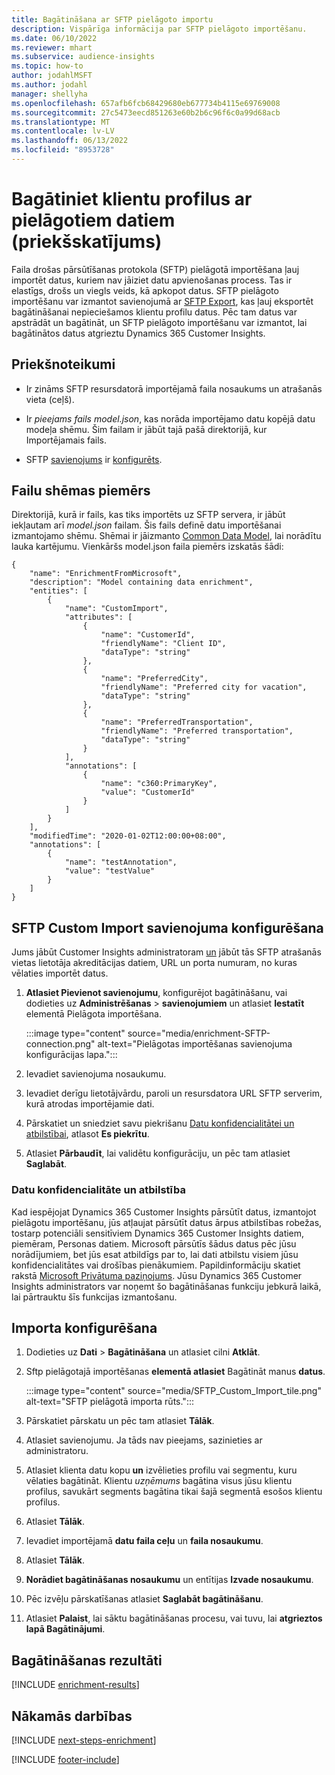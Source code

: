 ```yaml
---
title: Bagātināšana ar SFTP pielāgoto importu
description: Vispārīga informācija par SFTP pielāgoto importēšanu.
ms.date: 06/10/2022
ms.reviewer: mhart
ms.subservice: audience-insights
ms.topic: how-to
author: jodahlMSFT
ms.author: jodahl
manager: shellyha
ms.openlocfilehash: 657afb6fcb68429680eb677734b4115e69769008
ms.sourcegitcommit: 27c5473eecd851263e60b2b6c96f6c0a99d68acb
ms.translationtype: MT
ms.contentlocale: lv-LV
ms.lasthandoff: 06/13/2022
ms.locfileid: "8953728"
---
```

# <a name="enrich-customer-profiles-with-custom-data-preview"></a>Bagātiniet klientu profilus ar pielāgotiem datiem (priekšskatījums)

Faila drošas pārsūtīšanas protokola (SFTP) pielāgotā importēšana ļauj importēt datus, kuriem nav jāiziet datu apvienošanas process. Tas ir elastīgs, drošs un viegls veids, kā apkopot datus. SFTP pielāgoto importēšanu var izmantot savienojumā ar [SFTP Export](export-sftp.md), kas ļauj eksportēt bagātināšanai nepieciešamos klientu profilu datus. Pēc tam datus var apstrādāt un bagātināt, un SFTP pielāgoto importēšanu var izmantot, lai bagātinātos datus atgrieztu Dynamics 365 Customer Insights.

## <a name="prerequisites"></a>Priekšnoteikumi

- Ir zināms SFTP resursdatorā importējamā faila nosaukums un atrašanās vieta (ceļš).

- Ir *pieejams fails model.json*, kas norāda importējamo datu kopējā datu modeļa shēmu. Šim failam ir jābūt tajā pašā direktorijā, kur Importējamais fails.

- SFTP [savienojums](connections.md) ir [konfigurēts](#configure-the-connection-for-sftp-custom-import).

## <a name="file-schema-example"></a>Failu shēmas piemērs

Direktorijā, kurā ir fails, kas tiks importēts uz SFTP servera, ir jābūt iekļautam arī *model.json* failam. Šis fails definē datu importēšanai izmantojamo shēmu. Shēmai ir jāizmanto [Common Data Model](/common-data-model/), lai norādītu lauka kartējumu. Vienkāršs model.json faila piemērs izskatās šādi:

```
{
    "name": "EnrichmentFromMicrosoft",
    "description": "Model containing data enrichment",
    "entities": [
        {
            "name": "CustomImport",
            "attributes": [
                {
                    "name": "CustomerId",
                    "friendlyName": "Client ID",
                    "dataType": "string"
                },
                {
                    "name": "PreferredCity",
                    "friendlyName": "Preferred city for vacation",
                    "dataType": "string"
                },
                {
                    "name": "PreferredTransportation",
                    "friendlyName": "Preferred transportation",
                    "dataType": "string"
                }
            ],
            "annotations": [
                {
                    "name": "c360:PrimaryKey",
                    "value": "CustomerId"
                }
            ]
        }
    ],
    "modifiedTime": "2020-01-02T12:00:00+08:00",
    "annotations": [
        {
            "name": "testAnnotation",
            "value": "testValue"
        }
    ]
}
```

## <a name="configure-the-connection-for-sftp-custom-import"></a>SFTP Custom Import savienojuma konfigurēšana

Jums jābūt Customer Insights administratoram [un](permissions.md#admin) jābūt tās SFTP atrašanās vietas lietotāja akreditācijas datiem, URL un porta numuram, no kuras vēlaties importēt datus.

1. **Atlasiet Pievienot savienojumu**, konfigurējot bagātināšanu, vai dodieties uz **Administrēšanas** > **savienojumiem** un atlasiet **Iestatīt** elementā Pielāgota importēšana.

   :::image type="content" source="media/enrichment-SFTP-connection.png" alt-text="Pielāgotas importēšanas savienojuma konfigurācijas lapa.":::

1. Ievadiet savienojuma nosaukumu.

1. Ievadiet derīgu lietotājvārdu, paroli un resursdatora URL SFTP serverim, kurā atrodas importējamie dati.

1. Pārskatiet un sniedziet savu piekrišanu [Datu konfidencialitātei un atbilstībai](#data-privacy-and-compliance), atlasot **Es piekrītu**.

1. Atlasiet **Pārbaudīt**, lai validētu konfigurāciju, un pēc tam atlasiet **Saglabāt**.

### <a name="data-privacy-and-compliance"></a>Datu konfidencialitāte un atbilstība

Kad iespējojat Dynamics 365 Customer Insights pārsūtīt datus, izmantojot pielāgotu importēšanu, jūs atļaujat pārsūtīt datus ārpus atbilstības robežas, tostarp potenciāli sensitīviem Dynamics 365 Customer Insights datiem, piemēram, Personas datiem. Microsoft pārsūtīs šādus datus pēc jūsu norādījumiem, bet jūs esat atbildīgs par to, lai dati atbilstu visiem jūsu konfidencialitātes vai drošības pienākumiem. Papildinformāciju skatiet rakstā [Microsoft Privātuma paziņojums](https://go.microsoft.com/fwlink/?linkid=396732).
Jūsu Dynamics 365 Customer Insights administrators var noņemt šo bagātināšanas funkciju jebkurā laikā, lai pārtrauktu šīs funkcijas izmantošanu.

## <a name="configure-the-import"></a>Importa konfigurēšana

1. Dodieties uz **Dati** > **Bagātināšana** un atlasiet cilni **Atklāt**.

1. Sftp pielāgotajā importēšanas **elementā atlasiet** Bagātināt manus **datus**.

   :::image type="content" source="media/SFTP_Custom_Import_tile.png" alt-text="SFTP pielāgotā importa rūts.":::

1. Pārskatiet pārskatu un pēc tam atlasiet **Tālāk**.

1. Atlasiet savienojumu. Ja tāds nav pieejams, sazinieties ar administratoru.

1. Atlasiet klienta datu kopu **un** izvēlieties profilu vai segmentu, kuru vēlaties bagātināt. Klientu *uzņēmums* bagātina visus jūsu klientu profilus, savukārt segments bagātina tikai šajā segmentā esošos klientu profilus.

1. Atlasiet **Tālāk**.

1. Ievadiet importējamā **datu faila ceļu** un **faila nosaukumu**.

1. Atlasiet **Tālāk**.

1. **Norādiet bagātināšanas nosaukumu** un entītijas **Izvade nosaukumu**.

1. Pēc izvēļu pārskatīšanas atlasiet **Saglabāt bagātināšanu**.

1. Atlasiet **Palaist**, lai sāktu bagātināšanas procesu, vai tuvu, lai **atgrieztos lapā Bagātinājumi**.

## <a name="enrichment-results"></a>Bagātināšanas rezultāti

[!INCLUDE [enrichment-results](includes/enrichment-results.md)]

## <a name="next-steps"></a>Nākamās darbības

[!INCLUDE [next-steps-enrichment](includes/next-steps-enrichment.md)]

[!INCLUDE [footer-include](includes/footer-banner.md)]
